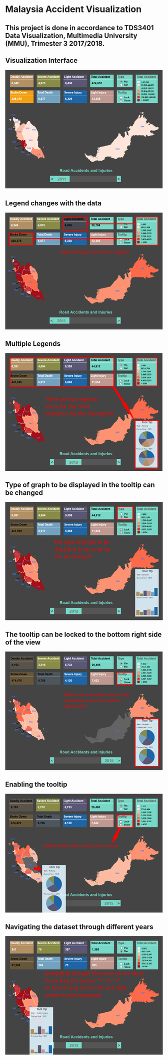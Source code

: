# Malaysia Accident Visualization

## This project is done in accordance to TDS3401 Data Visualization, Multimedia University (MMU), Trimester 3 2017/2018.

## Visualization Interface
![](./screenshots/loaded.PNG "Visualization Interface.")
## Legend changes with the data
![](./screenshots/dynamic_legend.png "Legend changes with the data.")
## Multiple Legends
![](./screenshots/two_legends.png "Multiple Legends.")
## Type of graph to be displayed in the tooltip can be changed
![](./screenshots/tooltip_type.png "Type of graph to be displayed in the tooltip can be changed.")
## The tooltip can be locked to the bottom right side of the view
![](./screenshots/tooltip_lock.png "The tooltip can be locked to the bottom right side of the view.")
## Enabling the tooltip
![](./screenshots/tooltip_display.png "Enabling the tooltip.")
## Navigating the dataset through different years
![](./screenshots/navigate_through_years.png "Navigating the dataset through different years.")
